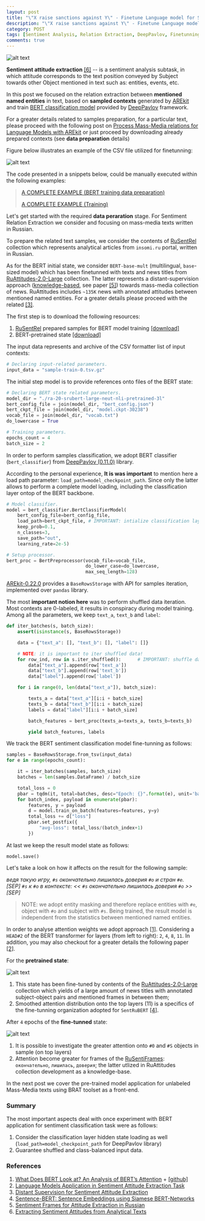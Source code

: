 ```yaml
---
layout: post
title: "\"X raise sanctions against Y\" - Finetune Language model for Sentiment Relation Extraction task [part 1/2]"
description: "\"X raise sanctions against Y\" - Finetune Language model for Sentiment Relation Extraction task [part 1/2]"
category: POST
tags: [Sentiment Analysis, Relation Extraction, DeepPavlov, Finetunning, Language Models, BERT, AREkit]
comments: true
---
```


![alt text]({{site.url}}/img/arekit_deepPavlov-finetune.png)

**Sentiment attitude extraction** [[6]](#references) -- is a sentiment analysis subtask, in which attitude corresponds 
to the text position conveyed by Subject towards other Object mentioned in text such as: 
entities, events, etc. 

In this post we focused on the relation extraction between **mentioned named entities** in text, based on
**sampled contexts** generated by 
[AREkit](https://github.com/nicolay-r/AREkit)
and train [BERT classification model](https://arxiv.org/pdf/1810.04805.pdf) provided by 
[DeepPavlov](https://deeppavlov.ai/) framework. 

<!--more-->

For a greater details related to samples preparation, for a particular text, 
please proceed with the following post on 
[Process Mass-Media relations for Language Models with AREkit](https://nicolay-r.github.io/blog/articles/2022-05/process-mass-media-relations-with-arekit)
or just proceed by downloading already prepared contexts (see **data preparation** details)

Figure below illustrates an example of the CSV file utilized for finetunning:

![alt text](https://github.com/nicolay-r/ARElight/blob/main/docs/samples-bert.png/?raw=true)

The code presented in a snippets below, could be manually executed within the following examples:
> [A COMPLETE EXAMPLE (BERT training data preparation)](https://github.com/nicolay-r/ARElight/tree/0.22.0/examples/serialize_rusentrel_for_bert.py)
>
> [A COMPLETE EXAMPLE (Training)](https://github.com/nicolay-r/ARElight/tree/0.22.0/examples/train_bert.py)

Let's get started with the required **data peraration** stage.
For Sentiment Relation Extraction we consider and focusing on mass-media texts written in Russian.

To prepare the related text samples, we consider the contents of [RuSentRel](https://github.com/nicolay-r/RuSentRel) collection which represents 
analytical articles from `insomi.ru` portal, written in Russian.

As for the BERT initial state, we consider `BERT-base-mult` (multilingual, `base`-sized model) which 
has been finetunned with texts and news titles from [RuAttitudes-2.0-Large](https://github.com/nicolay-r/RuAttitudes) collection.
The latter represents a distant-supervision approach ([knowledge-based](https://github.com/nicolay-r/RuSentiFrames), see paper [[5]](#references)) 
towards mass-media collection of news. 
RuAttitudes includes `~135K` news with annotated attitudes between mentioned named entities.
For a greater details please proceed with the related [[3]](#references).

The first step is to download the following resources:
1. [RuSentRel](https://github.com/nicolay-r/RuSentRel) prepared samples for BERT model training
[[download]](https://www.dropbox.com/s/iltg28qth6qjuhv/sample-train-0.tsv.gz?dl=1)
2. BERT-pretrained state 
[[download]](https://www.dropbox.com/s/g73osmwyrqtr2at/ra-20-srubert-large-neut-nli-pretrained-3l-finetuned.tar.gz?dl=1)

The input data represents and archive of the CSV formatter list of input contexts:
```python
# Declaring input-related parameters.
input_data = "sample-train-0.tsv.gz"
```

The initial step model is to provide references onto files of the BERT state:

```python
# Declaring BERT state related parameters. 
model_dir = "./ra-20-srubert-large-neut-nli-pretrained-3l"
bert_config_file = join(model_dir, "bert_config.json")
bert_ckpt_file = join(model_dir, "model.ckpt-30238")
vocab_file = join(model_dir, "vocab.txt")
do_lowercase = True

# Training parameters.
epochs_count = 4
batch_size = 2 
```

In order to perform samples classification, we adopt BERT classifier (`bert_classifier`) from [DeepPavlov (0.11.0)](https://deeppavlov.ai/) library.

According to the personal experience, **It is was important** to mention here a load path parameter: `load_path=model_checkpoint_path`.
Since only the latter allows to perform a complete model loading, including the classification layer ontop of the BERT backbone.

```python
# Model classifier.
model = bert_classifier.BertClassifierModel(
    bert_config_file=bert_config_file,
    load_path=bert_ckpt_file, # IMPORTANT: intialize classification layer!
    keep_prob=0.1,
    n_classes=3,
    save_path="out",
    learning_rate=2e-5)

# Setup processor.
bert_proc = BertPreprocessor(vocab_file=vocab_file, 
                             do_lower_case=do_lowercase, 
                             max_seq_length=128)
```

[AREkit-0.22.0](https://github.com/nicolay-r/AREkit/tree/0.22.0-rc) provides a `BaseRowsStorage` with API for samples iteration, implemented over `pandas` library.

The most **important notion here** was to perform shuffled data iteration. 
Most contexts are 0-labeled, it results in conspiracy during model training.
Among all the parameters, we keep `text_a`, `text_b` and `label`:

```python
def iter_batches(s, batch_size):
    assert(isinstance(s, BaseRowsStorage))

    data = {"text_a": [], "text_b": [], "label": []}

    # NOTE: it is important to iter shuffled data!
    for row_ind, row in s.iter_shuffled():      # IMPORTANT: shuffle data!
        data["text_a"].append(row['text_a'])
        data["text_b"].append(row['text_b'])
        data["label"].append(row['label'])

    for i in range(0, len(data["text_a"]), batch_size):

        texts_a = data["text_a"][i:i + batch_size]
        texts_b = data["text_b"][i:i + batch_size]
        labels = data["label"][i:i + batch_size]

        batch_features = bert_proc(texts_a=texts_a, texts_b=texts_b)

        yield batch_features, labels
```

We track the BERT sentiment classification model fine-tunning as follows:

```python
samples = BaseRowsStorage.from_tsv(input_data)
for e in range(epochs_count):

    it = iter_batches(samples, batch_size)
    batches = len(samples.DataFrame) / batch_size

    total_loss = 0
    pbar = tqdm(it, total=batches, desc="Epoch: {}".format(e), unit='batches')
    for batch_index, payload in enumerate(pbar):
        features, y = payload
        d = model.train_on_batch(features=features, y=y)
        total_loss += d["loss"]
        pbar.set_postfix({
            "avg-loss": total_loss/(batch_index+1)
        })
```

At last we keep the result model state as follows:
```pytnon
model.save()
```

Let's take a look on how it affects on the result for the following sample:

*ведя такую игру, `#s` окончательно лишилась доверия `#о` и стран `#e`. [SEP] `#s` к `#o` в контексте: << `#s` окончательно лишилась доверия `#o` >> [SEP]*

> NOTE: we adopt entity masking and therefore replace entities with `#e`, object with `#o` and subject with `#s`.
> Being trained, the result model is independent from the statistics between mentioned named entities.

In order to analyse attention weights we adopt approach [[1]](#references).
Considering a `HEAD#2` of the BERT transformer for layers (from left to right): `2`, `4`, `8`, `11`.
In addition, you may also checkout for a greater details the following paper [[2]](#references).

For the **pretrained state**:

![alt text]({{site.url}}/img/example_bert_2-4-8-11-head2-m2-pretrained.png)

1. This state has been fine-tuned by contents of the [RuAttitudes-2.0-Large](https://github.com/nicolay-r/RuAttitudes) collection 
 which yields of a large amount of news titles with annotated subject-object pairs and
 mentioned frames in between them; 
2. Smoothed attention distribution onto the top layers (11) is a specifics of the fine-tunning organization
adopted for `SentRuBERT` [[4]](#references).

After `4` epochs of the **fine-tunned** state:

![alt text]({{site.url}}/img/example_bert_2-4-8-11-head2-m2-finetuned.png)

1. It is possible to investigate the greater attention onto `#0` and `#S` objects in sample
 (on top layers)
2. Attention become greater for frames of the 
[RuSentiFrames](https://github.com/nicolay-r/RuSentiFrames): `окончательно`, `лишилась`, `доверия`; 
the latter utlized in RuAttitudes collection development as a knowledge-base.

In the next post we cover the pre-trained model application for unlabeled Mass-Media texts 
using BRAT toolset as a front-end.

### Summary
The most important aspects deal with once experiment with BERT 
application for sentiment classification task were as follows:
1. Consider the classification layer hidden state loading as well 
(`load_path=model_checkpoint_path` for DeepPavlov library)
2. Guarantee shuffled and class-balanced input data.

### References

1. [What Does BERT Look at? An Analysis of BERT’s Attention](https://aclanthology.org/W19-4828.pdf) + [[github]](https://github.com/clarkkev/attention-analysis)
2. [Language Models Application in Sentiment
Attitude Extraction Task](https://nicolay-r.github.io/website/data/rusnachenko2021language.pdf)
3. [Distant Supervision for Sentiment Attitude Extraction](https://aclanthology.org/R19-1118.pdf)
4. [Sentence-BERT: Sentence Embeddings using Siamese BERT-Networks](https://arxiv.org/abs/1908.10084)
5. [Sentiment Frames for Attitude Extraction in Russian](https://arxiv.org/pdf/2006.10973.pdf)
6. [Extracting Sentiment Attitudes from Analytical Texts](https://arxiv.org/pdf/1808.08932.pdf)